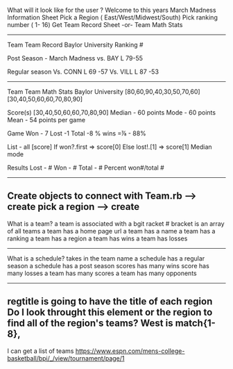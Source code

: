 
What will it look like for the user ?
Welcome to this years March Madness Information Sheet
Pick a Region ( East/West/Midwest/South)
Pick ranking number ( 1- 16)
Get Team Record Sheet  -or-  Team Math Stats



------------------------------------
Team
Team Record
Baylor University  Ranking #

Post Season - March Madness
vs. BAY L 79-55


Regular season 
Vs. CONN  L 69 -57 
Vs.  VILL L 87 -53

-------------------------------------
Team 
Team Math Stats
Baylor University 
[80,60,90,40,30,50,70,60]
[30,40,50,60,60,70,80,90]

Score(s) 
[30,40,50,60,60,70,80,90]
Median - 60 points 
Mode - 60 points
Mean - 54 points per game 

Game 
Won - 7
Lost -1
Total -8
% wins =⅞ - 88% 


List - all [score] 
If won?.first => score[0]
Else lost!.[1] => score[1]
Median
mode

Results 
Lost - #
Won - #
Total - #
Percent won#/total #


----------------------------

Create objects to connect with Team.rb 
--> create pick a region 
--> create 
-------------------------------

What is a team? 
a team is associated with a bgit racket # bracket is an array of all teams
a team has a home page url
a team has a name 
a team has a ranking 
a team has a region
a team  has wins 
a team has losses

--------------------
What is a schedule?
takes in the team name
a schedule has a regular season
a schedule  has a post season
scores has many wins 
score has many losses
a team has many scores 
a team has many opponents 

_________________________
regtitle is going to have the title of each region
Do I look throught this element or the region to find all of the region's teams?
West is match{1-8},
------------------------
I can get a list of teams 
https://www.espn.com/mens-college-basketball/bpi/_/view/tournament/page/1

 

